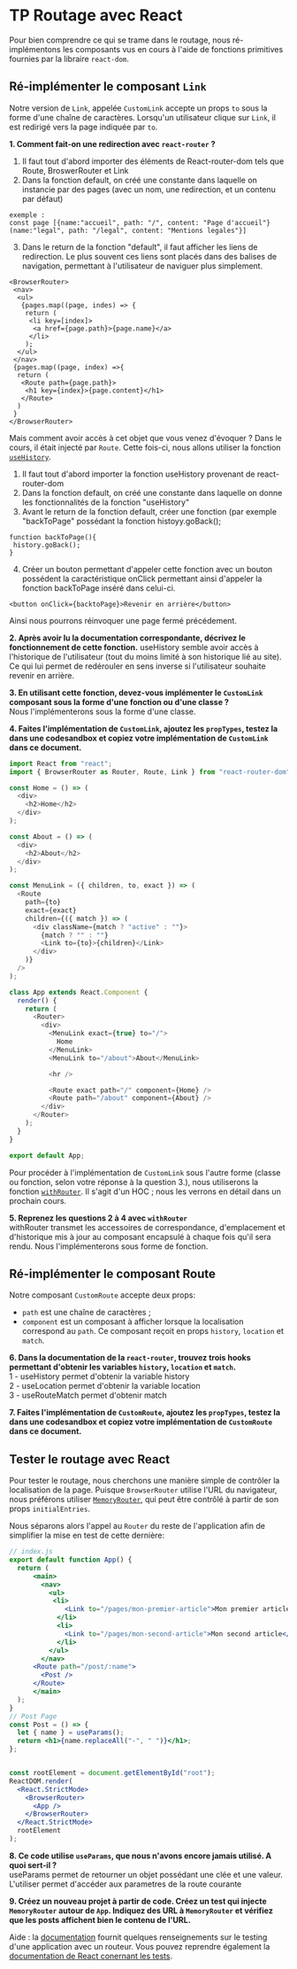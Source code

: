 # TP Routage avec React

Pour bien comprendre ce qui se trame dans le routage, nous ré-implémentons les composants vus en cours à l'aide de fonctions primitives fournies par la libraire `react-dom`.


## Ré-implémenter le composant `Link`

Notre version de `Link`, appelée `CustomLink` accepte un props `to` sous la forme d'une chaîne de caractères. Lorsqu'un utilisateur clique sur `Link`, il est redirigé vers la page indiquée par `to`.

**1. Comment fait-on une redirection avec `react-router` ?**
1. Il faut tout d'abord importer des éléments de React-router-dom tels que Route, BroswerRouter et Link
2. Dans la fonction default, on créé une constante dans laquelle on instancie par des pages (avec un nom, une redirection, et un contenu par défaut)
```
exemple :
const page [{name:"accueil", path: "/", content: "Page d'accueil"}(name:"legal", path: "/legal", content: "Mentions legales"}]
```
3. Dans le return de la fonction "default", il faut afficher les liens de redirection. Le plus souvent ces liens sont placés dans des balises de navigation, permettant à l'utilisateur de naviguer plus simplement.
```
<BrowserRouter>
 <nav>
  <ul>
   {pages.map((page, indes) => {
    return (
     <li key=[index]>
      <a href={page.path}>{page.name}</a>
     </li>
    );
  </ul>
 </nav>
 {pages.map((page, index) =>{
  return (
   <Route path={page.path}>
    <h1 key={index}>{page.content}</h1>
   </Route>
  )
 }
</BrowserRouter>
```


Mais comment avoir accès à cet objet que vous venez d'évoquer ? Dans le cours, il était injecté par `Route`. Cette fois-ci, nous allons utiliser la fonction [`useHistory`](https://reactrouter.com/web/api/Hooks/usehistory). 

1. Il faut tout d'abord importer la fonction useHistory provenant de react-router-dom
2. Dans la fonction default, on créé une constante dans laquelle on donne les fonctionnalités de la fonction "useHistory"
3. Avant le return de la fonction default, créer une fonction (par exemple "backToPage" possédant la fonction histoyy.goBack();
```
function backToPage(){
 history.goBack();
}
```
4. Créer un bouton permettant d'appeler cette fonction avec un bouton possédent la caractéristique onClick permettant ainsi d'appeler la fonction backToPage inséré dans celui-ci.
```
<button onClick={backtoPage}>Revenir en arrière</button>
```

Ainsi nous pourrons réinvoquer une page fermé précédement.


**2. Après avoir lu la documentation correspondante, décrivez le fonctionnement de cette fonction.**
useHistory semble avoir accès à l'historique de l'utilisateur (tout du moins limité à son historique lié au site). Ce qui lui permet de redérouler en sens inverse si l'utilisateur souhaite revenir en arrière.

**3. En utilisant cette fonction, devez-vous implémenter le `CustomLink` composant sous la forme d'une fonction ou d'une classe ?**  
Nous l'implémenterons sous la forme d'une classe.

**4. Faites l'implémentation de `CustomLink`, ajoutez les `propTypes`, testez la dans une codesandbox et copiez votre implémentation de `CustomLink` dans ce document.**
```javascript
import React from "react";
import { BrowserRouter as Router, Route, Link } from "react-router-dom";

const Home = () => (
  <div>
    <h2>Home</h2>
  </div>
);

const About = () => (
  <div>
    <h2>About</h2>
  </div>
);

const MenuLink = ({ children, to, exact }) => (
  <Route
    path={to}
    exact={exact}
    children={({ match }) => (
      <div className={match ? "active" : ""}>
        {match ? "" : ""}
        <Link to={to}>{children}</Link>
      </div>
    )}
  />
);

class App extends React.Component {
  render() {
    return (
      <Router>
        <div>
          <MenuLink exact={true} to="/">
            Home
          </MenuLink>
          <MenuLink to="/about">About</MenuLink>

          <hr />

          <Route exact path="/" component={Home} />
          <Route path="/about" component={About} />
        </div>
      </Router>
    );
  }
}

export default App;
```
Pour procéder à l'implémentation de `CustomLink` sous l'autre forme (classe ou fonction, selon votre réponse à la question 3.), nous utiliserons la fonction [`withRouter`](https://reactrouter.com/web/api/withRouter). Il s'agit d'un HOC ; nous les verrons en détail dans un prochain cours.

**5. Reprenez les questions 2 à 4 avec `withRouter`**  
withRouter transmet les accessoires de correspondance, d'emplacement et d'historique mis à jour au composant encapsulé à chaque fois qu'il sera rendu.
Nous l'implémenterons sous forme de fonction.

## Ré-implémenter le composant Route

Notre composant `CustomRoute` accepte deux props: 

 - `path` est une chaîne de caractères ;
 - `component` est un composant à afficher lorsque la localisation correspond au `path`. Ce composant reçoit en props `history`, `location` et `match`.

**6. Dans la documentation de la `react-router`, trouvez trois hooks permettant d'obtenir les variables `history`, `location` et `match`.**  
1 - useHistory permet d'obtenir la variable history  
2 - useLocation permet d'obtenir la variable location   
3 - useRouteMatch permet d'obtenir match

**7. Faites l'implémentation de `CustomRoute`, ajoutez les `propTypes`, testez la dans une codesandbox et copiez votre implémentation de `CustomRoute` dans ce document.**


## Tester le routage avec React

Pour tester le routage, nous cherchons une manière simple de contrôler la localisation de la page.
Puisque `BrowserRouter` utilise l'URL du navigateur, nous préférons utiliser [`MemoryRouter`](https://reactrouter.com/web/api/MemoryRouter), qui peut être contrôlé à partir de son props `initialEntries`. 

Nous séparons alors l'appel au `Router` du reste de l'application afin de simplifier la mise en test de cette dernière:


```jsx
// index.js
export default function App() {
  return (
      <main>
        <nav>
          <ul>
           <li>
              <Link to="/pages/mon-premier-article">Mon premier article</Link>
            </li>
            <li>
              <Link to="/pages/mon-second-article">Mon second article</Link>
            </li>
          </ul>
        </nav>
      <Route path="/post/:name">
        <Post />
      </Route>
      </main>
  );
}
// Post Page
const Post = () => {
  let { name } = useParams();
  return <h1>{name.replaceAll("-", " ")}</h1>;
};


const rootElement = document.getElementById("root");
ReactDOM.render(
  <React.StrictMode>
    <BrowserRouter>
      <App />
    </BrowserRouter>
  </React.StrictMode>
  rootElement
);
```

**8. Ce code utilise `useParams`, que nous n'avons encore jamais utilisé. A quoi sert-il ?**  
useParams permet de retourner un objet possédant une clée et une valeur. L'utiliser permet d'accéder aux parametres de la route courante

**9. Créez un nouveau projet à partir de code.  Créez un test qui injecte `MemoryRouter` autour de `App`. Indiquez des URL à `MemoryRouter` et vérifiez que les posts affichent bien le contenu de l'URL.**

Aide : la [documentation](https://reactrouter.com/web/guides/testing) fournit quelques renseignements sur le testing d'une application avec un routeur. Vous pouvez reprendre également la [documentation de React conernant les tests](https://reactjs.org/docs/testing.html).



